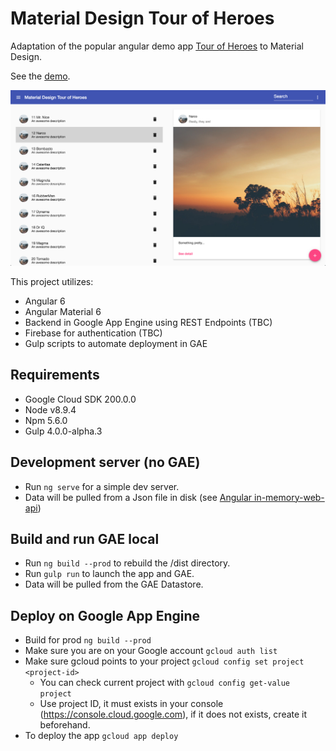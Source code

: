 
# Material Design Tour of Heroes

Adaptation of the popular angular demo app [Tour of Heroes](https://angular.io/tutorial) to Material Design.

See the [demo](https://gae-boilerplate-203602.appspot.com).

![Screenshot](https://raw.githubusercontent.com/Miki-AG/md-tour-of-heroes/master/static/img/screenshot2.png)

This project utilizes:
- Angular 6
- Angular Material 6
- Backend in Google App Engine using REST Endpoints (TBC)
- Firebase for authentication (TBC)
- Gulp scripts to automate deployment in GAE

## Requirements
- Google Cloud SDK 200.0.0
- Node v8.9.4
- Npm 5.6.0
- Gulp 4.0.0-alpha.3

## Development server (no GAE)

- Run `ng serve` for a simple dev server.
- Data will be pulled from a Json file in disk (see [Angular in-memory-web-api](https://github.com/angular/in-memory-web-api))

## Build and run GAE local

- Run `ng build --prod` to rebuild the /dist directory.
- Run `gulp run` to launch the app and GAE.
- Data will be pulled from the GAE Datastore.

## Deploy on Google App Engine
- Build for prod
    `ng build --prod`
- Make sure you are on your Google account
    `gcloud auth list`
- Make sure gcloud points to your project
    `gcloud config set project <project-id>`
    - You can check current project with
    `gcloud config get-value project`
    - Use project ID, it must exists in your console (https://console.cloud.google.com), if it does not exists, create it beforehand.
- To deploy the app
    `gcloud app deploy`